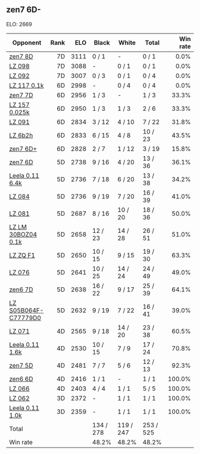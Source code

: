 ## zen7 6D- ##

ELO: 2669

Opponent | Rank | ELO | Black | White | Total | Win rate
---------|-----:|----:|-------|-------|-------|-------:
[zen7 8D](zen7%208D.md) | 7D | 3111 | 0 / 1 | - | 0 / 1 | 0.0%
[LZ 098](LZ%20098.md) | 7D | 3088 | - | 0 / 1 | 0 / 1 | 0.0%
[LZ 092](LZ%20092.md) | 7D | 3007 | 0 / 3 | 0 / 1 | 0 / 4 | 0.0%
[LZ 117 0.1k](LZ%20117%200.1k.md) | 6D | 2998 | - | 0 / 4 | 0 / 4 | 0.0%
[zen7 7D](zen7%207D.md) | 6D | 2956 | 1 / 3 | - | 1 / 3 | 33.3%
[LZ 157 0.025k](LZ%20157%200.025k.md) | 6D | 2950 | 1 / 3 | 1 / 3 | 2 / 6 | 33.3%
[LZ 091](LZ%20091.md) | 6D | 2834 | 3 / 12 | 4 / 10 | 7 / 22 | 31.8%
[LZ 6b2h](LZ%206b2h.md) | 6D | 2833 | 6 / 15 | 4 / 8 | 10 / 23 | 43.5%
[zen7 6D+](zen7%206D+.md) | 6D | 2828 | 2 / 7 | 1 / 12 | 3 / 19 | 15.8%
[zen7 6D](zen7%206D.md) | 5D | 2738 | 9 / 16 | 4 / 20 | 13 / 36 | 36.1%
[Leela 0.11 6.4k](Leela%200.11%206.4k.md) | 5D | 2736 | 7 / 18 | 6 / 20 | 13 / 38 | 34.2%
[LZ 084](LZ%20084.md) | 5D | 2736 | 9 / 19 | 7 / 20 | 16 / 39 | 41.0%
[LZ 081](LZ%20081.md) | 5D | 2687 | 8 / 16 | 10 / 20 | 18 / 36 | 50.0%
[LZ LM 30BOZ04 0.1k](LZ%20LM%2030BOZ04%200.1k.md) | 5D | 2658 | 12 / 23 | 14 / 28 | 26 / 51 | 51.0%
[LZ ZQ F1](LZ%20ZQ%20F1.md) | 5D | 2650 | 10 / 15 | 9 / 15 | 19 / 30 | 63.3%
[LZ 076](LZ%20076.md) | 5D | 2641 | 10 / 25 | 14 / 24 | 24 / 49 | 49.0%
[zen6 7D](zen6%207D.md) | 5D | 2638 | 16 / 22 | 9 / 17 | 25 / 39 | 64.1%
[LZ S05B064F-C77779D0](LZ%20S05B064F-C77779D0.md) | 5D | 2632 | 9 / 19 | 7 / 22 | 16 / 41 | 39.0%
[LZ 071](LZ%20071.md) | 4D | 2565 | 9 / 18 | 14 / 20 | 23 / 38 | 60.5%
[Leela 0.11 1.6k](Leela%200.11%201.6k.md) | 4D | 2530 | 10 / 15 | 7 / 9 | 17 / 24 | 70.8%
[zen7 5D](zen7%205D.md) | 4D | 2481 | 7 / 7 | 5 / 6 | 12 / 13 | 92.3%
[zen6 6D](zen6%206D.md) | 4D | 2416 | 1 / 1 | - | 1 / 1 | 100.0%
[LZ 066](LZ%20066.md) | 4D | 2403 | 4 / 4 | 1 / 1 | 5 / 5 | 100.0%
[LZ 062](LZ%20062.md) | 3D | 2372 | - | 1 / 1 | 1 / 1 | 100.0%
[Leela 0.11 1.0k](Leela%200.11%201.0k.md) | 3D | 2359 | - | 1 / 1 | 1 / 1 | 100.0%
Total | | | 134 / 278 | 119 / 247 | 253 / 525 | 
Win rate| | | 48.2% | 48.2% | 48.2% | 
